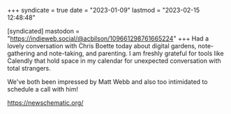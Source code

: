 +++
syndicate = true
date = "2023-01-09"
lastmod = "2023-02-15 12:48:48"

[syndicated]
mastodon = "https://indieweb.social/@acbilson/109661298761665224"
+++
Had a lovely conversation with Chris Boette today about digital gardens, note-gathering and note-taking, and parenting. I am freshly grateful for tools like Calendly that hold space in my calendar for unexpected conversation with total strangers.

We've both been impressed by Matt Webb and also too intimidated to schedule a call with him!

https://newschematic.org/
